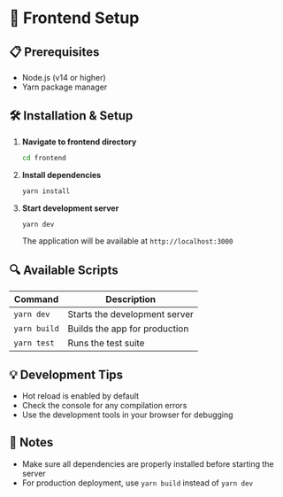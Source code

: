 # 🚀 Frontend Setup

## 📋 Prerequisites

- Node.js (v14 or higher)
- Yarn package manager

## 🛠️ Installation & Setup

1. **Navigate to frontend directory**

   ```bash
   cd frontend
   ```

2. **Install dependencies**

   ```bash
   yarn install
   ```

3. **Start development server**
   ```bash
   yarn dev
   ```
   The application will be available at `http://localhost:3000`

## 🔍 Available Scripts

| Command      | Description                   |
| ------------ | ----------------------------- |
| `yarn dev`   | Starts the development server |
| `yarn build` | Builds the app for production |
| `yarn test`  | Runs the test suite           |

## 💡 Development Tips

- Hot reload is enabled by default
- Check the console for any compilation errors
- Use the development tools in your browser for debugging

## 📝 Notes

- Make sure all dependencies are properly installed before starting the server
- For production deployment, use `yarn build` instead of `yarn dev`
